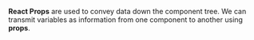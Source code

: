 **React Props** are used to convey data down the component tree. We can transmit variables as information from one component to another using **props**.
